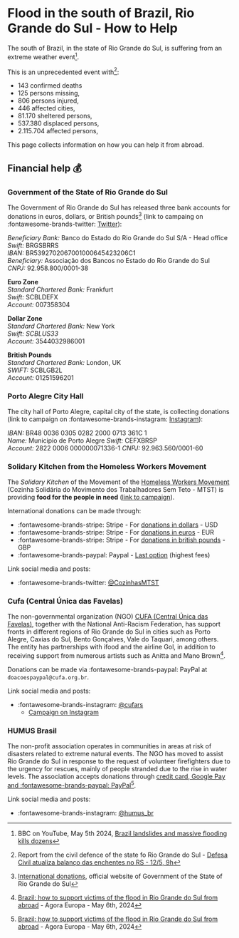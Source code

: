 # Flood in the south of Brazil, Rio Grande do Sul - How to Help

The south of Brazil, in the state of Rio Grande do Sul, is suffering from an extreme weather event[^bbc-flood-2024-05-05].

This is an unprecedented event with[^boletim-defciv-2024]:

* 143 confirmed deaths
* 125 persons missing,
* 806 persons injured,
* 446 affected cities,
* 81.170 sheltered persons,
* 537.380 displaced persons,
* 2.115.704 affected persons,

This page collects information on how you can help it from abroad.

[^bbc-flood-2024-05-05]: BBC on YouTube, May 5th 2024, [Brazil landslides and massive flooding kills dozens](https://youtu.be/h1l_J-ixpOU?si=O894MQuTS6f55pRc)
[^boletim-defciv-2024]: Report from the civil defence of the state fo Rio Grande do Sul - [Defesa Civil atualiza balanço das enchentes no RS - 12/5, 9h](https://estado.rs.gov.br/defesa-civil-atualiza-balanco-das-enchentes-no-rs-12-5-9h)

## Financial help 💰

### Government of the State of Rio Grande do Sul

The Government of Rio Grande do Sul has released three bank accounts for donations in euros, dollars, or British pounds[^govrs-donations] (link to campaing on :fontawesome-brands-twitter: [Twitter](https://twitter.com/governo_rs/status/1787144284065398889)):

*Beneficiary Bank:* Banco do Estado do Rio Grande do Sul S/A - Head office  
*Swift:* BRGSBRRS  
*IBAN:* BR5392702067001000645423206C1  
*Beneficiary:* Associação dos Bancos no Estado do Rio Grande do Sul  
*CNPJ:* 92.958.800/0001-38  

**Euro Zone**  
*Standard Chartered Bank:* Frankfurt  
*Swift:* SCBLDEFX  
*Account:* 007358304  

**Dollar Zone**  
*Standard Chartered Bank:* New York   
*Swift: SCBLUS33*  
*Account:* 3544032986001  

**British Pounds**  
*Standard Chartered Bank:* London, UK  
*SWIFT:* SCBLGB2L  
*Account:* 01251596201  

[^govrs-donations]: [International donations](https://sosenchentes.rs.gov.br/sobre-o-pix), official website of Government of the State of Rio Grande do Sul

### Porto Alegre City Hall

The city hall of Porto Alegre, capital city of the state, is collecting donations (link to campaign on :fontawesome-brands-instagram: [Instagram](https://www.instagram.com/p/C6oRmQ8ODfv/)):

*IBAN:* BR48 0036 0305 0282 2000 0713 361C 1  
*Name:* Municipio de Porto Alegre
*Swift:* CEFXBRSP  
*Account:* 2822 0006 000000071336-1
*CNPJ:* 92.963.560/0001-60  

### Solidary Kitchen from the Homeless Workers Movement

The *Solidary Kitchen* of the Movement of the [Homeless Workers Movement](https://en.wikipedia.org/wiki/Homeless_Workers%27_Movement) (Cozinha Solidária do Movimento dos Trabalhadores Sem Teto - MTST) is providing **food for the people in need** ([link to campaign](https://apoia.se/enchentesrs)).

International donations can be made through:

* :fontawesome-brands-stripe: Stripe - For [donations in dollars](https://donate.stripe.com/aEU5l21vXgW45qg006) - USD
* :fontawesome-brands-stripe: Stripe - For [donations in euros](https://donate.stripe.com/4gw00I5Md21a4mccMT) - EUR
* :fontawesome-brands-stripe: Stripe - For [donations in british pounds](https://donate.stripe.com/7sIbJqfmN7lug4U14d) - GBP
* :fontawesome-brands-paypal: Paypal - [Last option](https://www.paypal.com/donate/?hosted_button_id=8XYYAGCZX7EXG) (highest fees)

Link social media and posts:

* :fontawesome-brands-twitter: [@CozinhasMTST](https://twitter.com/CozinhasMTST)

### Cufa (Central Única das Favelas)

The non-governmental organization (NGO) [CUFA (Central Única das Favelas)](https://en.wikipedia.org/wiki/CUFA), together with the National Anti-Racism Federation, has support fronts in different regions of Rio Grande do Sul in cities such as Porto Alegre, Caxias do Sul, Bento Gonçalves, Vale do Taquari, among others. The entity has partnerships with ifood and the airline Gol, in addition to receiving support from numerous artists such as Anitta and Mano Brown[^agora-europa-article]. 

Donations can be made via :fontawesome-brands-paypal: PayPal at `doacoespaypal@cufa.org.br`.

Link social media and posts:

* :fontawesome-brands-instagram: [@cufars](https://www.instagram.com/cufars)
    * [Campaign on Instagram](https://www.instagram.com/p/C6wxjK8PXC2/) 

[^agora-europa-article]: [Brazil: how to support victims of the flood in Rio Grande do Sul from abroad](https://agoraeuropa.com/ultimas-noticias/learn-how-to-help-victims-of-the-flood-in-rio-grande-do-sul-from-abroad/) - Agora Europa - May 6th, 2024

### HUMUS Brasil

The non-profit association operates in communities in areas at risk of disasters related to extreme natural events. The NGO has moved to assist Rio Grande do Sul in response to the request of volunteer firefighters due to the urgency for rescues, mainly of people stranded due to the rise in water levels. The association accepts donations through [credit card, Google Pay and :fontawesome-brands-paypal: PayPal](https://doar.humusbr.org/)[^agora-europa-article].

Link social media and posts:

 * :fontawesome-brands-instagram: [@humus_br](https://www.instagram.com/humus_br)